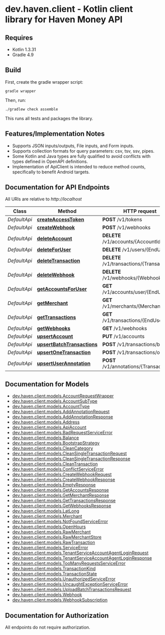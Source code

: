 # dev.haven.client - Kotlin client library for Haven Money API

## Requires

* Kotlin 1.3.31
* Gradle 4.9

## Build

First, create the gradle wrapper script:

```
gradle wrapper
```

Then, run:

```
./gradlew check assemble
```

This runs all tests and packages the library.

## Features/Implementation Notes

* Supports JSON inputs/outputs, File inputs, and Form inputs.
* Supports collection formats for query parameters: csv, tsv, ssv, pipes.
* Some Kotlin and Java types are fully qualified to avoid conflicts with types defined in OpenAPI definitions.
* Implementation of ApiClient is intended to reduce method counts, specifically to benefit Android targets.

<a name="documentation-for-api-endpoints"></a>
## Documentation for API Endpoints

All URIs are relative to *http://localhost*

Class | Method | HTTP request | Description
------------ | ------------- | ------------- | -------------
*DefaultApi* | [**createAccessToken**](docs/DefaultApi.md#createaccesstoken) | **POST** /v1/tokens | 
*DefaultApi* | [**createWebhook**](docs/DefaultApi.md#createwebhook) | **POST** /v1/webhooks | 
*DefaultApi* | [**deleteAccount**](docs/DefaultApi.md#deleteaccount) | **DELETE** /v1/accounts/{AccountId} | 
*DefaultApi* | [**deleteForUser**](docs/DefaultApi.md#deleteforuser) | **DELETE** /v1/users/{EndUserId} | 
*DefaultApi* | [**deleteTransaction**](docs/DefaultApi.md#deletetransaction) | **DELETE** /v1/transactions/{TransactionId} | 
*DefaultApi* | [**deleteWebhook**](docs/DefaultApi.md#deletewebhook) | **DELETE** /v1/webhooks/{WebhookId} | 
*DefaultApi* | [**getAccountsForUser**](docs/DefaultApi.md#getaccountsforuser) | **GET** /v1/accounts/user/{EndUserId} | 
*DefaultApi* | [**getMerchant**](docs/DefaultApi.md#getmerchant) | **GET** /v1/merchants/{MerchantId} | 
*DefaultApi* | [**getTransactions**](docs/DefaultApi.md#gettransactions) | **GET** /v1/transactions/{EndUserId} | 
*DefaultApi* | [**getWebhooks**](docs/DefaultApi.md#getwebhooks) | **GET** /v1/webhooks | 
*DefaultApi* | [**upsertAccount**](docs/DefaultApi.md#upsertaccount) | **PUT** /v1/accounts | 
*DefaultApi* | [**upsertBatchTransactions**](docs/DefaultApi.md#upsertbatchtransactions) | **POST** /v1/transactions/batch | 
*DefaultApi* | [**upsertOneTransaction**](docs/DefaultApi.md#upsertonetransaction) | **POST** /v1/transactions/online | 
*DefaultApi* | [**upsertUserAnnotation**](docs/DefaultApi.md#upsertuserannotation) | **POST** /v1/annotations/{TransactionId} | 


<a name="documentation-for-models"></a>
## Documentation for Models

 - [dev.haven.client.models.AccountRequestWrapper](docs/AccountRequestWrapper.md)
 - [dev.haven.client.models.AccountSubType](docs/AccountSubType.md)
 - [dev.haven.client.models.AccountType](docs/AccountType.md)
 - [dev.haven.client.models.AddAnnotationRequest](docs/AddAnnotationRequest.md)
 - [dev.haven.client.models.AddAnnotationResponse](docs/AddAnnotationResponse.md)
 - [dev.haven.client.models.Address](docs/Address.md)
 - [dev.haven.client.models.ApiAccount](docs/ApiAccount.md)
 - [dev.haven.client.models.BadRequestServiceError](docs/BadRequestServiceError.md)
 - [dev.haven.client.models.Balance](docs/Balance.md)
 - [dev.haven.client.models.BootstrapStrategy](docs/BootstrapStrategy.md)
 - [dev.haven.client.models.CleanCategory](docs/CleanCategory.md)
 - [dev.haven.client.models.CleanSingleTransactionRequest](docs/CleanSingleTransactionRequest.md)
 - [dev.haven.client.models.CleanSingleTransactionResponse](docs/CleanSingleTransactionResponse.md)
 - [dev.haven.client.models.CleanTransaction](docs/CleanTransaction.md)
 - [dev.haven.client.models.ConflictServiceError](docs/ConflictServiceError.md)
 - [dev.haven.client.models.CreateWebhookRequest](docs/CreateWebhookRequest.md)
 - [dev.haven.client.models.CreateWebhookResponse](docs/CreateWebhookResponse.md)
 - [dev.haven.client.models.EmptyResponse](docs/EmptyResponse.md)
 - [dev.haven.client.models.GetAccountsResponse](docs/GetAccountsResponse.md)
 - [dev.haven.client.models.GetMerchantResponse](docs/GetMerchantResponse.md)
 - [dev.haven.client.models.GetTransactionsResponse](docs/GetTransactionsResponse.md)
 - [dev.haven.client.models.GetWebhooksResponse](docs/GetWebhooksResponse.md)
 - [dev.haven.client.models.LatLong](docs/LatLong.md)
 - [dev.haven.client.models.Merchant](docs/Merchant.md)
 - [dev.haven.client.models.NotFoundServiceError](docs/NotFoundServiceError.md)
 - [dev.haven.client.models.OpenHours](docs/OpenHours.md)
 - [dev.haven.client.models.RawMerchant](docs/RawMerchant.md)
 - [dev.haven.client.models.RawMerchantStore](docs/RawMerchantStore.md)
 - [dev.haven.client.models.RawTransaction](docs/RawTransaction.md)
 - [dev.haven.client.models.ServiceError](docs/ServiceError.md)
 - [dev.haven.client.models.TenantServiceAccountAgentLoginRequest](docs/TenantServiceAccountAgentLoginRequest.md)
 - [dev.haven.client.models.TenantServiceAccountAgentLoginResponse](docs/TenantServiceAccountAgentLoginResponse.md)
 - [dev.haven.client.models.TooManyRequestsServiceError](docs/TooManyRequestsServiceError.md)
 - [dev.haven.client.models.TransactionKind](docs/TransactionKind.md)
 - [dev.haven.client.models.TransactionState](docs/TransactionState.md)
 - [dev.haven.client.models.UnauthorizedServiceError](docs/UnauthorizedServiceError.md)
 - [dev.haven.client.models.UncaughtExceptionServiceError](docs/UncaughtExceptionServiceError.md)
 - [dev.haven.client.models.UploadBatchTransactionsRequest](docs/UploadBatchTransactionsRequest.md)
 - [dev.haven.client.models.Webhook](docs/Webhook.md)
 - [dev.haven.client.models.WebhookSubscription](docs/WebhookSubscription.md)


<a name="documentation-for-authorization"></a>
## Documentation for Authorization

All endpoints do not require authorization.
